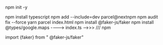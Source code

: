 npm init -y

npm install typescript
npm add --include=dev parcel@nextnpm
npm audit fix --force
yarn parcel index.html
npm install @faker-js/faker
npm install @types/google.maps ----> index.ts -->>> ///<reference types="@types/google.maps" />
npm

import {faker} from " @faker-js/faker"
